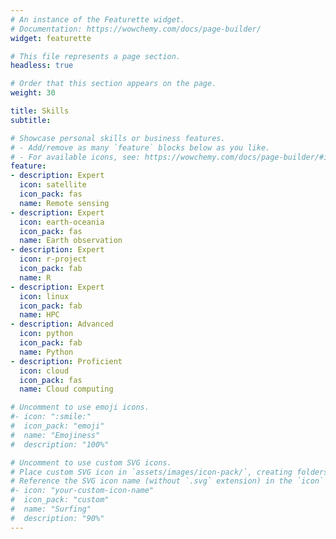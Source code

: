 ```yaml
---
# An instance of the Featurette widget.
# Documentation: https://wowchemy.com/docs/page-builder/
widget: featurette

# This file represents a page section.
headless: true

# Order that this section appears on the page.
weight: 30

title: Skills
subtitle:

# Showcase personal skills or business features.
# - Add/remove as many `feature` blocks below as you like.
# - For available icons, see: https://wowchemy.com/docs/page-builder/#icons
feature:
- description: Expert
  icon: satellite
  icon_pack: fas
  name: Remote sensing
- description: Expert
  icon: earth-oceania
  icon_pack: fas
  name: Earth observation
- description: Expert
  icon: r-project
  icon_pack: fab
  name: R
- description: Expert
  icon: linux
  icon_pack: fab
  name: HPC
- description: Advanced
  icon: python
  icon_pack: fab
  name: Python
- description: Proficient
  icon: cloud
  icon_pack: fas
  name: Cloud computing

# Uncomment to use emoji icons.
#- icon: ":smile:"
#  icon_pack: "emoji"
#  name: "Emojiness"
#  description: "100%"  

# Uncomment to use custom SVG icons.
# Place custom SVG icon in `assets/images/icon-pack/`, creating folders if necessary.
# Reference the SVG icon name (without `.svg` extension) in the `icon` field.
#- icon: "your-custom-icon-name"
#  icon_pack: "custom"
#  name: "Surfing"
#  description: "90%"
---
```

